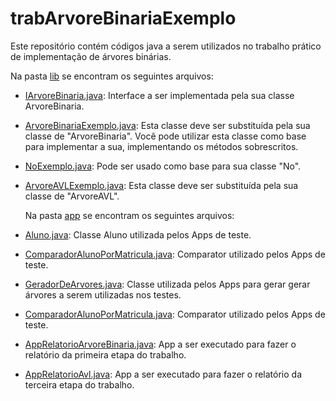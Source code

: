 # trabArvoreBinariaExemplo

Este repositório contém códigos java a serem utilizados no trabalho prático de implementação de árvores binárias.

Na pasta [lib](src/lib) se encontram os seguintes arquivos:
- [IArvoreBinaria.java](src/lib/IArvoreBinaria.java): Interface a ser implementada pela sua classe ArvoreBinaria.
- [ArvoreBinariaExemplo.java](src/lib/ArvoreBinariaExemplo.java): Esta classe deve ser substituída pela sua classe de "ArvoreBinaria". Você pode utilizar esta classe como base para implementar a sua, implementando os métodos sobrescritos.
- [NoExemplo.java](src/lib/No.java): Pode ser usado como base para sua classe "No".
- [ArvoreAVLExemplo.java](src/lib/ArvoreAVLExemplo.java): Esta classe deve ser substituída pela sua classe de "ArvoreAVL".

  Na pasta [app](src/app) se encontram os seguintes arquivos:
- [Aluno.java](src/app/Aluno.java): Classe Aluno utilizada pelos Apps de teste.
- [ComparadorAlunoPorMatricula.java](src/app/ComparadorAlunoPorMatricula.java): Comparator utilizado pelos Apps de teste.
- [GeradorDeArvores.java](src/app/GeradorDeArvores.java): Classe utilizada pelos Apps para gerar gerar árvores a serem utilizadas nos testes.
- [ComparadorAlunoPorMatricula.java](src/app/ComparadorAlunoPorMatricula.java): Comparator utilizado pelos Apps de teste.
- [AppRelatorioArvoreBinaria.java](src/app/AppRelatorioArvoreBinaria.java): App a ser executado para fazer o relatório da primeira etapa do trabalho.
- [AppRelatorioAvl.java](src/app/AppRelatorioAvl.java): App a ser executado para fazer o relatório da terceira etapa do trabalho.

